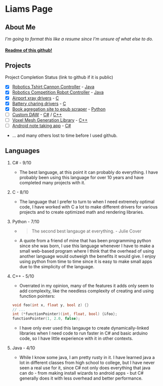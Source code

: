 # Liams Page
## About Me
*I'm going to format this like a resume since I'm unsure of what else to do.* 
#### [Readme of this github!](README.md)

## Projects
Project Completion Status (link to github if it is public)
- [x] [Robotics Tshirt Cannon Controller](https://github.com/AlphaKnights/Tshirt-Cannon-2020) - [Java]()
- [x] [Robotics Competition Robot Controller](https://github.com/liamgolly/Robot-Code) - [Java]()
- [x] [Airport xray drivers]() - [C]()
- [x] [Battery charing drivers]() - [C]()
- [x] [Book agregation site to epub scraper]() - [Python]()
- [ ] [Custom DAW](https://github.com/liamgolly/ECE-45-DAW) - [C#]() / [C++]()
- [ ] [Voxel Mesh Generation Library]() - [C++]()
- [ ] [Android note taking app]() - [C#]()
- ... and many others lost to time before I used github.
## Languages
1. C# - 9/10
   - The best language, at this point it can probably do everything. I have probably been using this language for over 10 years and have completed many projects with it.
  
2. C - 8/10
   - The language that I prefer to turn to when I need extremely optimal code, I have worked with C a lot to make different drivers for various projects and to create optimized math and rendering libraries. 
  
3. Python - 7/10
   - >The second best langauge at everything. - Julie Cover
 
   - A quote from a friend of mine that has been programming python since she was born, I use this language whenever I have to make a small web-based program where I think that the overhead of using another language would outweigh the benefits it would give. I enjoy using python from time to time since it is easy to make small apps due to the simplicity of the language.
  
4. C++ - 5/10
   - Overrated in my opinion, many of the features it adds only seem to add complexity, like the needless complexity of creating and using function pointers:
   ```c++
   void foo(int x, float y, bool z) {}
   // ...
   int (*functionPointer)(int, float, bool) {&foo};
   functionPointer(1, 2.0, false);

   ```
   -  I have only ever used this langauge to create dynamically-linked libraries when I need code to run faster in C# and basic arduino code, so I have little experience with it in other contexts.


5. Java - 4/10
   - While I know some java, I am pretty rusty in it. I have learned java a lot in different classes from high school to college, but I have never seen a real use for it, since C# not only does everything that java can do - from making install wizards to android apps - but C# generally does it with less overhead and better performance.

